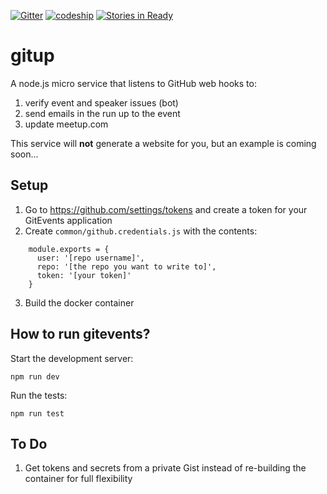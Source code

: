 [![Gitter](https://badges.gitter.im/Join%20Chat.svg)](https://gitter.im/GitEvents/gitevents?utm_source=badge&utm_medium=badge&utm_campaign=pr-badge&utm_content=badge)
[![codeship](https://codeship.com/projects/3cb2d880-809c-0132-071e-4e80f7268ba4/status?branch=master)](https://codeship.com/projects/57517)
[![Stories in Ready](https://badge.waffle.io/GitEvents/gitevents.png?label=ready&title=Ready)](https://waffle.io/GitEvents/gitevents)

gitup
=====

A node.js micro service that listens to GitHub web hooks to:

1. verify event and speaker issues (bot)
2. send emails in the run up to the event
3. update meetup.com

This service will **not** generate a website for you, but an example is coming soon...


## Setup

1. Go to https://github.com/settings/tokens and create a token for your GitEvents application
2. Create `common/github.credentials.js` with the contents:
```
    module.exports = {
      user: '[repo username]',
      repo: '[the repo you want to write to]',
      token: '[your token]'
    }
```
3. Build the docker container

## How to run gitevents?

Start the development server:

    npm run dev

Run the tests:

    npm run test



## To Do

1. Get tokens and secrets from a private Gist instead of re-building the container for full flexibility
